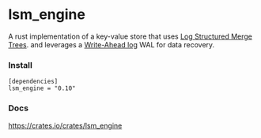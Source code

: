 # lsm_engine
A rust implementation of a key-value store that uses  [Log Structured Merge Trees](https://en.wikipedia.org/wiki/Log-structured_merge-tree#:~:text=In%20computer%20science%2C%20the%20log,%2C%20maintain%20key%2Dvalue%20pairs.). 
and leverages a [Write-Ahead log](https://en.wikipedia.org/wiki/Write-ahead_logging) WAL for data recovery.



### Install 

```
[dependencies]
lsm_engine = "0.10"
```

### Docs 
https://crates.io/crates/lsm_engine